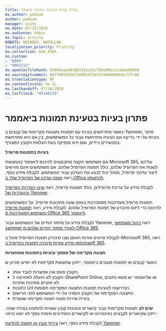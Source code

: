 ```yaml
---
title: פתרון בעיות בטעינת תמונות ביאממר
ms.author: pebaum
author: pebaum
manager: scotv
ms.date: 07/15/2020
ms.audience: Admin
ms.topic: article
ROBOTS: NOINDEX, NOFOLLOW
localization_priority: Priority
ms.collection: Adm_O365
ms.custom:
- "6000"
- "9003112"
ms.openlocfilehash: 93894eaa5818b591acd1c7b9a90bc1cabbe00450
ms.sourcegitcommit: b677b85395b7244b2bf2b753468b696b4cf27c8d
ms.translationtype: MT
ms.contentlocale: he-IL
ms.lasthandoff: 07/16/2020
ms.locfileid: "45148229"
---
```

# <a name="troubleshoot-image-loading-issues-in-yammer"></a>פתרון בעיות בטעינת תמונות ביאממר

כאשר מתרחשים בעיות עם תמונות ותצוגות מקדימות של קבצים ב-Yammer, פתור בעיות על-ידי בדיקה אם הבעיה מתרחשת עבור כל המשתמשים, בין אם היא מתרחשת במכשירים ניידים, ואם היא מנפיקה בעת העלאת הקובץ המצורף.  

**בעיות בתמונות פרופיל**  

אם משתמשי הקצה מתבקשים להיכנס ליאממר באמצעות Microsoft 365, עליהם לשנות את הפרופיל שלהם, כולל תמונת הפרופיל שלהם. אם משתמשים אינם מורשים ליצור עדכוני פרופיל, מנהל יכול לבצע את העדכון עבור המשתמש. לקבלת מידע נוסף, ראה [הצגה ועדכון של הפרופיל שלך ב-Office להתעמק](https://support.microsoft.com/office/view-and-update-your-profile-in-office-delve-4e84343b-eedf-45a1-aeb9-8627ccca14ba).

לקבלת מידע על עריכת פרופילים, כולל תמונות פרופיל, ראה [שינוי הגדרות הפרופיל וההגדרות של Yammer](https://support.microsoft.com/office/classic-yammer-change-my-yammer-profile-and-settings-a3aeca0e-de34-4897-9b59-de6516542851). 

תמונות פרופיל מעודכנות מסונכרנות באופן שונה מתכונות פרופיל. על המשתמשים להיכנס כדי ליזום סינכרון של תמונת הפרופיל שלהם. לקבלת מידע, ראה [תמונות פרופיל משתמש המעודכנות מ-Office 365 ליאממר](https://docs.microsoft.com/yammer/manage-yammer-users/manage-users-across-their-lifecycle#q-are-user-profile-pictures-updated-from-office-365-to-yammer).

לקבלת מידע על מחזור החיים של המשתמש עבור Yammer, ראה [ניהול משתמשי yammer לאורך מחזור החיים שלהם מ-Office 365](https://docs.microsoft.com/yammer/manage-yammer-users/manage-users-across-their-lifecycle).  

לקבלת פרטים אודות האופן שבו סינכרון תמונת הפרופיל פועל ב-Microsoft 365, ראה [מידע אודות סינכרון תמונות בפרופיל ב-microsoft 365](https://support.microsoft.com/office/information-about-profile-picture-synchronization-in-microsoft-365-20594d76-d054-4af4-a660-401133e3d48a).  

**תצוגה מקדימה של מסמך ובעיות בתמונות ממוזערות**  

כאשר קבצים או תמונות מוצבים ביאממר, ייתכן שתצוגות מקדימות לא יופיעו מכיוון ש: 

- הקובץ פגום ואין אפשרות לעבד אותו.
- הקובץ לא הועלה לאחרונה ל-SharePoint Online, או שליאממר יש מטא-נתונים לא חוקיים מסיבות אחרות.
- כתובות Url הנדרשות לטעינת תמונות התצוגה המקדימה חסומות.
- התצוגה המקדימה של הקובץ הוסרה על-ידי המשתמש לפני הרישום.
- בעיית שירות מנעה תצוגה מקדימה שנוצרת.

**שים לב** תצוגות מקדימות עבור קישורים וטעינות קובץ עשויות להתנהג בצורה שונה. ייתכן שקישורים לקבצים באינטרנט או לקישורים המחייבים אימות נוסף לא יוצגו כראוי.

לקבלת מידע נוסף, ראה [צירוף קובץ או תמונה להודעת Yammer](https://support.microsoft.com/office/attach-a-file-or-image-to-a-yammer-message-f576d4d1-ad66-4ce4-9c43-46cf75978dbf). 